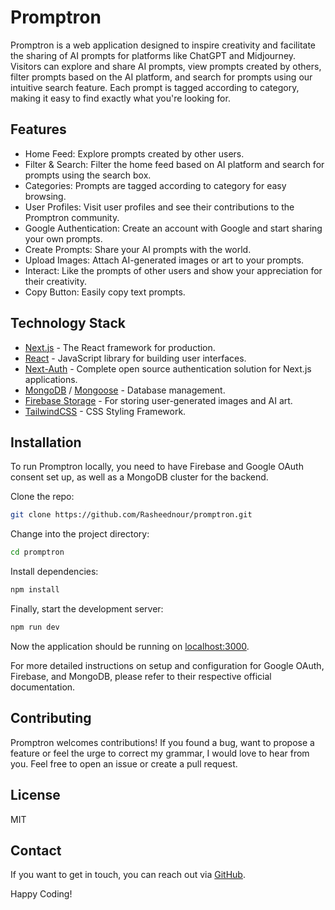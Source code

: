 # Promptron

Promptron is a web application designed to inspire creativity and facilitate the sharing of AI prompts for platforms like ChatGPT and Midjourney. Visitors can explore and share AI prompts, view prompts created by others, filter prompts based on the AI platform, and search for prompts using our intuitive search feature. Each prompt is tagged according to category, making it easy to find exactly what you're looking for.

## Features

* Home Feed: Explore prompts created by other users.
* Filter & Search: Filter the home feed based on AI platform and search for prompts using the search box.
* Categories: Prompts are tagged according to category for easy browsing.
* User Profiles: Visit user profiles and see their contributions to the Promptron community.
* Google Authentication: Create an account with Google and start sharing your own prompts.
* Create Prompts: Share your AI prompts with the world.
* Upload Images: Attach AI-generated images or art to your prompts.
* Interact: Like the prompts of other users and show your appreciation for their creativity.
* Copy Button: Easily copy text prompts.

## Technology Stack

* [Next.js](https://nextjs.org/) - The React framework for production.
* [React](https://reactjs.org/) - JavaScript library for building user interfaces.
* [Next-Auth](https://next-auth.js.org/) - Complete open source authentication solution for Next.js applications.
* [MongoDB](https://www.mongodb.com/) / [Mongoose](https://mongoosejs.com/) - Database management.
* [Firebase Storage](https://firebase.google.com/products/storage) - For storing user-generated images and AI art.
* [TailwindCSS](https://firebase.google.com/products/storage) - CSS Styling Framework.

## Installation

To run Promptron locally, you need to have Firebase and Google OAuth consent set up, as well as a MongoDB cluster for the backend.

Clone the repo:

```bash
git clone https://github.com/Rasheednour/promptron.git
```

Change into the project directory:

```bash
cd promptron
```

Install dependencies:

```bash
npm install
```

Finally, start the development server:

```bash
npm run dev
```

Now the application should be running on [localhost:3000](http://localhost:3000).

For more detailed instructions on setup and configuration for Google OAuth, Firebase, and MongoDB, please refer to their respective official documentation.

## Contributing

Promptron welcomes contributions! If you found a bug, want to propose a feature or feel the urge to correct my grammar, I would love to hear from you. Feel free to open an issue or create a pull request.

## License

MIT

## Contact

If you want to get in touch, you can reach out via [GitHub](https://github.com/<your-github-username>). 

Happy Coding!
